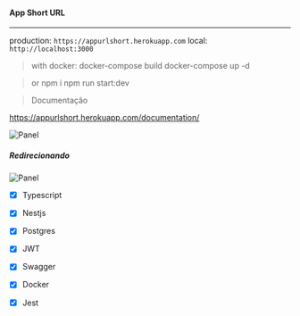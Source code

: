 #### App Short URL
_______

production: ```https://appurlshort.herokuapp.com```
local: ```http://localhost:3000```


>  with docker:
docker-compose build
docker-compose up -d

>or
npm i
npm run start:dev

> Documentação 

https://appurlshort.herokuapp.com/documentation/

![Panel](https://i.ibb.co/mCdZXRC/2.png)


##### Redirecionando
![Panel](https://i.ibb.co/gFCZPcS/1.png)




- [x] Typescript
- [x] Nestjs
- [x] Postgres
- [x] JWT
- [x] Swagger
- [x] Docker
- [x] Jest

